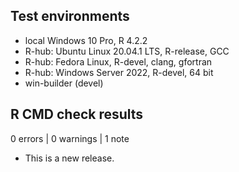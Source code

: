 ## Test environments

* local Windows 10 Pro, R 4.2.2
* R-hub: Ubuntu Linux 20.04.1 LTS, R-release, GCC
* R-hub: Fedora Linux, R-devel, clang, gfortran
* R-hub: Windows Server 2022, R-devel, 64 bit
* win-builder (devel)

## R CMD check results

0 errors | 0 warnings | 1 note

* This is a new release.
